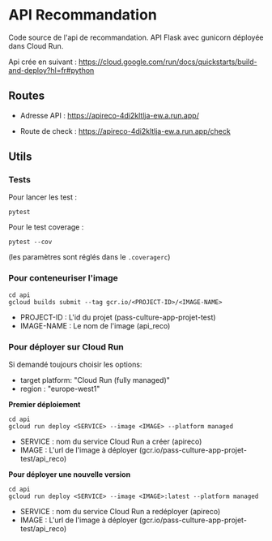 # API Recommandation

Code source de l'api de recommandation.
API Flask avec gunicorn déployée dans Cloud Run.

Api crée en suivant : https://cloud.google.com/run/docs/quickstarts/build-and-deploy?hl=fr#python


## Routes
- Adresse API : https://apireco-4di2kltlja-ew.a.run.app/

- Route de check : https://apireco-4di2kltlja-ew.a.run.app/check



## Utils

### Tests

Pour lancer les test : 
```
pytest
```

Pour le test coverage :
```
pytest --cov
```
(les paramètres sont réglés dans le `.coveragerc`)


### Pour conteneuriser l'image

```
cd api
gcloud builds submit --tag gcr.io/<PROJECT-ID>/<IMAGE-NAME>
```
- PROJECT-ID : L'id du projet (pass-culture-app-projet-test)
- IMAGE-NAME : Le nom de l'image (api_reco)

### Pour déployer sur Cloud Run

Si demandé toujours choisir les options:
- target platform: "Cloud Run (fully managed)"
- region : "europe-west1"

**Premier déploiement**
```
cd api
gcloud run deploy <SERVICE> --image <IMAGE> --platform managed
```
- SERVICE : nom du service Cloud Run a créer (apireco)
- IMAGE : L'url de l'image à déployer (gcr.io/pass-culture-app-projet-test/api_reco)

**Pour déployer une nouvelle version**
```
cd api
gcloud run deploy <SERVICE> --image <IMAGE>:latest --platform managed
```
- SERVICE : nom du service Cloud Run a redéployer (apireco)
- IMAGE : L'url de l'image à déployer (gcr.io/pass-culture-app-projet-test/api_reco)
